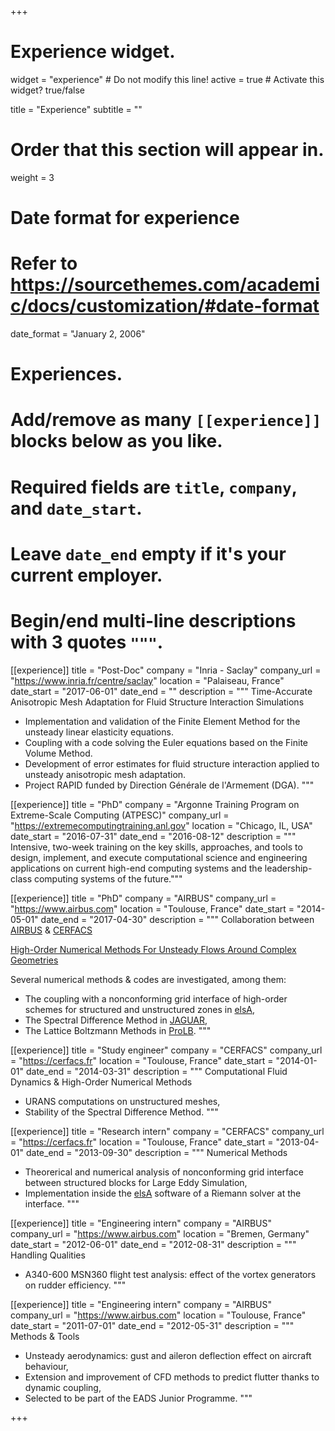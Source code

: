 +++
# Experience widget.
widget = "experience"  # Do not modify this line!
active = true  # Activate this widget? true/false

title = "Experience"
subtitle = ""

# Order that this section will appear in.
weight = 3

# Date format for experience
#   Refer to https://sourcethemes.com/academic/docs/customization/#date-format
date_format = "January 2, 2006"

# Experiences.
#   Add/remove as many `[[experience]]` blocks below as you like.
#   Required fields are `title`, `company`, and `date_start`.
#   Leave `date_end` empty if it's your current employer.
#   Begin/end multi-line descriptions with 3 quotes `"""`.
[[experience]]
  title = "Post-Doc"
  company = "Inria - Saclay"
  company_url = "https://www.inria.fr/centre/saclay"
  location = "Palaiseau, France"
  date_start = "2017-06-01"
  date_end = ""
  description = """
  Time-Accurate Anisotropic Mesh Adaptation for Fluid Structure Interaction Simulations

  - Implementation and validation of the Finite Element Method for the unsteady linear elasticity equations.
  - Coupling with a code solving the Euler equations based on the Finite Volume Method.
  - Development of error estimates for fluid structure interaction applied to unsteady anisotropic mesh adaptation.
  - Project RAPID funded by Direction Générale de l'Armement (DGA).
  """

[[experience]]
  title = "PhD"
  company = "Argonne Training Program on Extreme-Scale Computing (ATPESC)"
  company_url = "https://extremecomputingtraining.anl.gov"
  location = "Chicago, IL, USA"
  date_start = "2016-07-31"
  date_end = "2016-08-12"
  description = """
  Intensive, two-week training on the key skills, approaches, and tools 
  to design, implement, and execute computational science and engineering applications 
  on current high-end computing systems and the leadership-class computing systems of the future."""

[[experience]]
  title = "PhD"
  company = "AIRBUS"
  company_url = "https://www.airbus.com"
  location = "Toulouse, France"
  date_start = "2014-05-01"
  date_end = "2017-04-30"
  description = """
  Collaboration between <a href='https://www.airbus.com'>AIRBUS</a> & <a href='https://cerfacs.fr'>CERFACS</a>

  <a href='files/phd.pdf'>High-Order Numerical Methods For Unsteady Flows Around Complex Geometries</a>
  
  Several numerical methods & codes are investigated, among them:

  - The coupling with a nonconforming grid interface of high-order schemes for structured and unstructured zones in <a href='http://elsa.onera.fr'>elsA</a>,
  - The Spectral Difference Method in <a href='http://gpuigt.free.fr/jaguar.html'>JAGUAR</a>,
  - The Lattice Boltzmann Methods in <a href='http://www.prolb-cfd.com/'>ProLB</a>.
  """

[[experience]]
  title = "Study engineer"
  company = "CERFACS"
  company_url = "https://cerfacs.fr"
  location = "Toulouse, France"
  date_start = "2014-01-01"
  date_end = "2014-03-31"
  description = """
  Computational Fluid Dynamics & High-Order Numerical Methods

  - URANS computations on unstructured meshes,
  - Stability of the Spectral Difference Method.
  """

[[experience]]
  title = "Research intern"
  company = "CERFACS"
  company_url = "https://cerfacs.fr"
  location = "Toulouse, France"
  date_start = "2013-04-01"
  date_end = "2013-09-30"
  description = """
  Numerical Methods

  - Theorerical and numerical analysis of nonconforming grid interface between structured blocks for Large Eddy Simulation,
  - Implementation inside the <a href='http://elsa.onera.fr'>elsA</a> software of a Riemann solver at the interface.
  """

[[experience]]
  title = "Engineering intern"
  company = "AIRBUS"
  company_url = "https://www.airbus.com"
  location = "Bremen, Germany"
  date_start = "2012-06-01"
  date_end = "2012-08-31"
  description = """
  Handling Qualities

  - A340-600 MSN360 flight test analysis: effect of the vortex generators on rudder efficiency.
  """

[[experience]]
  title = "Engineering intern"
  company = "AIRBUS"
  company_url = "https://www.airbus.com"
  location = "Toulouse, France"
  date_start = "2011-07-01"
  date_end = "2012-05-31"
  description = """
  Methods & Tools

  - Unsteady aerodynamics: gust and aileron deflection effect on aircraft behaviour,
  - Extension and improvement of CFD methods to predict flutter thanks to dynamic coupling,
  - Selected to be part of the EADS Junior Programme.
  """

+++
